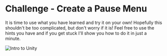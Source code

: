 # Challenge - Create a Pause Menu

It is time to use what you have learned and try it on your own! Hopefully this shouldn't be too complicated, but don't worry if it is! Feel free to use the hints you have and if you get stuck I'll show you how to do it in just a minute.

![Intro to Unity](https://github.com/mbeale0/Unity-Intro-Project/assets/74221606/1c10cd2e-f4e0-437f-a84b-96748b8451f0)

